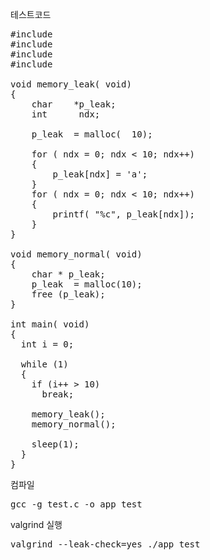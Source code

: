 테스트코드
<pre>
#include <stdio.h>
#include <stdlib.h>
#include <string.h>
#include <unistd.h>

void memory_leak( void)
{
    char    *p_leak;
    int      ndx;

    p_leak  = malloc(  10);

    for ( ndx = 0; ndx < 10; ndx++)
    {
        p_leak[ndx] = 'a';
    }
    for ( ndx = 0; ndx < 10; ndx++)
    {
        printf( "%c", p_leak[ndx]);
    }
}

void memory_normal( void)
{
    char * p_leak;
    p_leak  = malloc(10);
    free (p_leak);
}

int main( void)
{
  int i = 0;

  while (1)
  {
    if (i++ > 10)
      break;

    memory_leak();
    memory_normal();

    sleep(1);
  }
}
</pre>

컴파일
<pre>
gcc -g test.c -o app_test
</pre>

valgrind 실행
<pre>
valgrind --leak-check=yes ./app_test
</pre>
